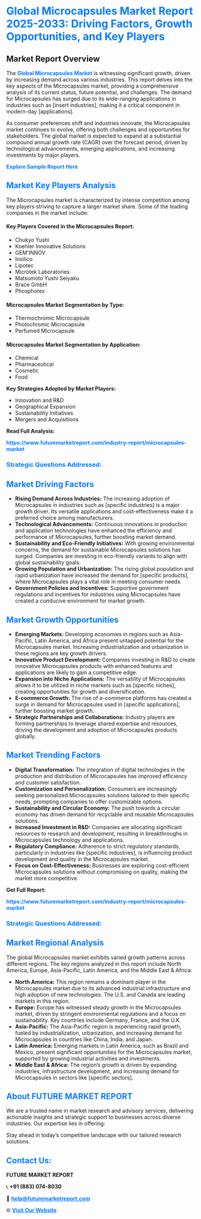 <h1 style="color: #007BFF;">Global Microcapsules Market Report 2025-2033: Driving Factors, Growth Opportunities, and Key Players</h1>

<section id="overview">
<h2>Market Report Overview</h2>
<p>The <a href="https://www.futuremarketreport.com/industry-report/microcapsules-market" style="color: #007BFF; text-decoration: none;"><strong>Global Microcapsules Market</strong></a> is witnessing significant growth, driven by increasing demand across various industries. This report delves into the key aspects of the Microcapsules market, providing a comprehensive analysis of its current status, future potential, and challenges. The demand for Microcapsules has surged due to its wide-ranging applications in industries such as [insert industries], making it a critical component in modern-day [applications].</p>
<p>As consumer preferences shift and industries innovate, the Microcapsules market continues to evolve, offering both challenges and opportunities for stakeholders. The global market is expected to expand at a substantial compound annual growth rate (CAGR) over the forecast period, driven by technological advancements, emerging applications, and increasing investments by major players.</p>
</section>

<section id="overview">
<p><a href="https://www.futuremarketreport.com/request-sample/reportId=59894" style="color: #007BFF; text-decoration: none;"><strong>Explore Sample Report Here</strong></a></p>
</section>

<section id="key-players">
<h2 style="color: #007BFF;">Market Key Players Analysis</h2>
<p>The Microcapsules market is characterized by intense competition among key players striving to capture a larger market share. Some of the leading companies in the market include:</p>
<h4>Key Players Covered in the Microcapsules Report:</h4>
<ul><li>Chukyo Yushi</li><li>Koehler Innovative Solutions</li><li>GEM&#039;INNOV</li><li>Insilico</li><li>Lipotec</li><li>Microtek Laboratories</li><li>Matsumoto Yushi Seiyaku</li><li>Brace GmbH</li><li>Phosphorex</li></ul>
<h4>Microcapsules Market Segmentation by Type:</h4>
<ul><li>Thermochromic Microcapsule</li><li>Photochromic Microcapsule</li><li>Perfumed Microcapsule</li></ul>

<h4>Microcapsules Market Segmentation by Application:</h4>
<ul><li>Chemical</li><li>Pharmaceutical</li><li>Cosmetic</li><li>Food</li></ul>
<p><strong>Key Strategies Adopted by Market Players:</strong></p>
<ul>
<li>Innovation and R&D</li>
<li>Geographical Expansion</li>
<li>Sustainability Initiatives</li>
<li>Mergers and Acquisitions</li>
</ul>
</section>

<section>
<p><strong>Read Full Analysis: </strong></p><a href="https://www.futuremarketreport.com/industry-report/microcapsules-market" style="color: #007BFF; text-decoration: none;"><strong>https://www.futuremarketreport.com/industry-report/microcapsules-market</strong></a>
<h3 style="color: #007BFF;">Strategic Questions Addressed:</h3>
</section>

<section id="driving-factors">
<h2 style="color: #007BFF;">Market Driving Factors</h2>
<ul>
<li><strong>Rising Demand Across Industries:</strong> The increasing adoption of Microcapsules in industries such as [specific industries] is a major growth driver. Its versatile applications and cost-effectiveness make it a preferred choice among manufacturers.</li>
<li><strong>Technological Advancements:</strong> Continuous innovations in production and application technologies have enhanced the efficiency and performance of Microcapsules, further boosting market demand.</li>
<li><strong>Sustainability and Eco-Friendly Initiatives:</strong> With growing environmental concerns, the demand for sustainable Microcapsules solutions has surged. Companies are investing in eco-friendly variants to align with global sustainability goals.</li>
<li><strong>Growing Population and Urbanization:</strong> The rising global population and rapid urbanization have increased the demand for [specific products], where Microcapsules plays a vital role in meeting consumer needs.</li>
<li><strong>Government Policies and Incentives:</strong> Supportive government regulations and incentives for industries using Microcapsules have created a conducive environment for market growth.</li>
</ul>
</section>

<section id="growth-opportunities">
<h2 style="color: #007BFF;">Market Growth Opportunities</h2>
<ul>
<li><strong>Emerging Markets:</strong> Developing economies in regions such as Asia-Pacific, Latin America, and Africa present untapped potential for the Microcapsules market. Increasing industrialization and urbanization in these regions are key growth drivers.</li>
<li><strong>Innovative Product Development:</strong> Companies investing in R&D to create innovative Microcapsules products with enhanced features and applications are likely to gain a competitive edge.</li>
<li><strong>Expansion into Niche Applications:</strong> The versatility of Microcapsules allows it to be utilized in niche markets such as [specific niches], creating opportunities for growth and diversification.</li>
<li><strong>E-commerce Growth:</strong> The rise of e-commerce platforms has created a surge in demand for Microcapsules used in [specific applications], further boosting market growth.</li>
<li><strong>Strategic Partnerships and Collaborations:</strong> Industry players are forming partnerships to leverage shared expertise and resources, driving the development and adoption of Microcapsules products globally.</li>
</ul>
</section>

<section id="trending-factors">
<h2 style="color: #007BFF;">Market Trending Factors</h2>
<ul>
<li><strong>Digital Transformation:</strong> The integration of digital technologies in the production and distribution of Microcapsules has improved efficiency and customer satisfaction.</li>
<li><strong>Customization and Personalization:</strong> Consumers are increasingly seeking personalized Microcapsules solutions tailored to their specific needs, prompting companies to offer customizable options.</li>
<li><strong>Sustainability and Circular Economy:</strong> The push towards a circular economy has driven demand for recyclable and reusable Microcapsules solutions.</li>
<li><strong>Increased Investment in R&D:</strong> Companies are allocating significant resources to research and development, resulting in breakthroughs in Microcapsules technology and applications.</li>
<li><strong>Regulatory Compliance:</strong> Adherence to strict regulatory standards, particularly in industries like [specific industries], is influencing product development and quality in the Microcapsules market.</li>
<li><strong>Focus on Cost-Effectiveness:</strong> Businesses are exploring cost-efficient Microcapsules solutions without compromising on quality, making the market more competitive.</li>
</ul>
</section>

<section>
<p><strong>Get Full Report: </strong></p><a href="https://www.futuremarketreport.com/industry-report/microcapsules-market" style="color: #007BFF; text-decoration: none;"><strong>https://www.futuremarketreport.com/industry-report/microcapsules-market</strong></a>
<h3 style="color: #007BFF;">Strategic Questions Addressed:</h3>
</section>


<section id="regional-analysis">
<h2 style="color: #007BFF;">Market Regional Analysis</h2>
<p>The global Microcapsules market exhibits varied growth patterns across different regions. The key regions analyzed in this report include North America, Europe, Asia-Pacific, Latin America, and the Middle East & Africa:</p>
<ul>
<li><strong>North America:</strong> This region remains a dominant player in the Microcapsules market due to its advanced industrial infrastructure and high adoption of new technologies. The U.S. and Canada are leading markets in this region.</li>
<li><strong>Europe:</strong> Europe has witnessed steady growth in the Microcapsules market, driven by stringent environmental regulations and a focus on sustainability. Key countries include Germany, France, and the U.K.</li>
<li><strong>Asia-Pacific:</strong> The Asia-Pacific region is experiencing rapid growth, fueled by industrialization, urbanization, and increasing demand for Microcapsules in countries like China, India, and Japan.</li>
<li><strong>Latin America:</strong> Emerging markets in Latin America, such as Brazil and Mexico, present significant opportunities for the Microcapsules market, supported by growing industrial activities and investments.</li>
<li><strong>Middle East & Africa:</strong> The region’s growth is driven by expanding industries, infrastructure development, and increasing demand for Microcapsules in sectors like [specific sectors].</li>
</ul>
</section>

<footer>
<h2 style="color: #007BFF;">About FUTURE MARKET REPORT</h2>
<p>We are a trusted name in market research and advisory services, delivering actionable insights and strategic support to businesses across diverse industries. Our expertise lies in offering:</p>

<p>Stay ahead in today’s competitive landscape with our tailored research solutions.</p>

<h2 style="color: #007BFF;">Contact Us:</h2>
<p><strong>FUTURE MARKET REPORT</strong></p>
<p>📞 <strong>+91 (883) 074-8030</strong></p>
<p>📧 <strong><a href="mailto:help@futuremarketreport.com" style="color: #007BFF;">help@futuremarketreport.com</a></strong></p>
<p>🌐 <strong><a href="https://www.futuremarketreport.com/" style="color: #007BFF;">Visit Our Website</a></strong></p>
</footer>